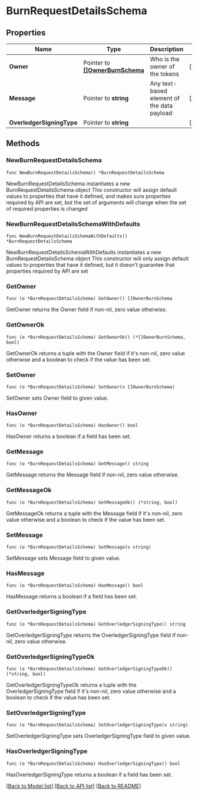 # BurnRequestDetailsSchema

## Properties

Name | Type | Description | Notes
------------ | ------------- | ------------- | -------------
**Owner** | Pointer to [**[]OwnerBurnSchema**](OwnerBurnSchema.md) | Who is the owner of the tokens | [optional] 
**Message** | Pointer to **string** | Any text-based element of the data payload | [optional] 
**OverledgerSigningType** | Pointer to **string** |  | [optional] 

## Methods

### NewBurnRequestDetailsSchema

`func NewBurnRequestDetailsSchema() *BurnRequestDetailsSchema`

NewBurnRequestDetailsSchema instantiates a new BurnRequestDetailsSchema object
This constructor will assign default values to properties that have it defined,
and makes sure properties required by API are set, but the set of arguments
will change when the set of required properties is changed

### NewBurnRequestDetailsSchemaWithDefaults

`func NewBurnRequestDetailsSchemaWithDefaults() *BurnRequestDetailsSchema`

NewBurnRequestDetailsSchemaWithDefaults instantiates a new BurnRequestDetailsSchema object
This constructor will only assign default values to properties that have it defined,
but it doesn't guarantee that properties required by API are set

### GetOwner

`func (o *BurnRequestDetailsSchema) GetOwner() []OwnerBurnSchema`

GetOwner returns the Owner field if non-nil, zero value otherwise.

### GetOwnerOk

`func (o *BurnRequestDetailsSchema) GetOwnerOk() (*[]OwnerBurnSchema, bool)`

GetOwnerOk returns a tuple with the Owner field if it's non-nil, zero value otherwise
and a boolean to check if the value has been set.

### SetOwner

`func (o *BurnRequestDetailsSchema) SetOwner(v []OwnerBurnSchema)`

SetOwner sets Owner field to given value.

### HasOwner

`func (o *BurnRequestDetailsSchema) HasOwner() bool`

HasOwner returns a boolean if a field has been set.

### GetMessage

`func (o *BurnRequestDetailsSchema) GetMessage() string`

GetMessage returns the Message field if non-nil, zero value otherwise.

### GetMessageOk

`func (o *BurnRequestDetailsSchema) GetMessageOk() (*string, bool)`

GetMessageOk returns a tuple with the Message field if it's non-nil, zero value otherwise
and a boolean to check if the value has been set.

### SetMessage

`func (o *BurnRequestDetailsSchema) SetMessage(v string)`

SetMessage sets Message field to given value.

### HasMessage

`func (o *BurnRequestDetailsSchema) HasMessage() bool`

HasMessage returns a boolean if a field has been set.

### GetOverledgerSigningType

`func (o *BurnRequestDetailsSchema) GetOverledgerSigningType() string`

GetOverledgerSigningType returns the OverledgerSigningType field if non-nil, zero value otherwise.

### GetOverledgerSigningTypeOk

`func (o *BurnRequestDetailsSchema) GetOverledgerSigningTypeOk() (*string, bool)`

GetOverledgerSigningTypeOk returns a tuple with the OverledgerSigningType field if it's non-nil, zero value otherwise
and a boolean to check if the value has been set.

### SetOverledgerSigningType

`func (o *BurnRequestDetailsSchema) SetOverledgerSigningType(v string)`

SetOverledgerSigningType sets OverledgerSigningType field to given value.

### HasOverledgerSigningType

`func (o *BurnRequestDetailsSchema) HasOverledgerSigningType() bool`

HasOverledgerSigningType returns a boolean if a field has been set.


[[Back to Model list]](../README.md#documentation-for-models) [[Back to API list]](../README.md#documentation-for-api-endpoints) [[Back to README]](../README.md)


